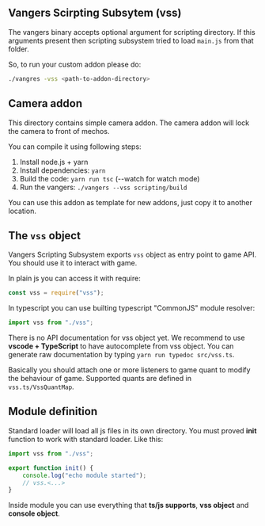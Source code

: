 ## Vangers Scirpting Subsytem (vss)

The vangers binary accepts optional argument for scripting directory. If this arguments present then scripting subsystem tried to load `main.js` from that folder.

So, to run your custom addon please do:

```bash
./vangres -vss <path-to-addon-directory>
```

## Camera addon

This directory contains simple camera addon. The camera addon will lock the camera
to front of mechos.

You can compile it using following steps:

1. Install node.js + yarn
2. Install dependencies: `yarn`
3. Build the code: `yarn run tsc` (--watch for watch mode)
4. Run the vangers: `./vangers --vss scripting/build`

You can use this addon as template for new addons, just copy it to another location.

## The `vss` object

Vangers Scripting Subsystem exports `vss` object as entry point to game API.
You should use it to interact with game.

In plain js you can access it with require:

```js
const vss = require("vss");
```

In typescript you can use builting typescript "CommonJS" module resolver:

```ts
import vss from "./vss";
```

There is no API documentation for vss object yet. We recommend to use **vscode + TypeScript** to have autocomplete from vss object. You can generate raw documentation by typing `yarn run typedoc src/vss.ts`.

Basically you should attach one or more listeners to game quant to modify the behaviour of game. Supported
quants are defined in `vss.ts/VssQuantMap`.

## Module definition

Standard loader will load all js files in its own directory. You must proved **init** function to work
with standard loader. Like this:

```ts
import vss from "./vss";

export function init() {
    console.log("echo module started");
    // vss.<...>
}
```

Inside module you can use everything that **ts/js supports**, **vss object** and **console object**.
